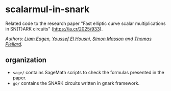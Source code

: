 # scalarmul-in-snark
Related code to the research paper "Fast elliptic curve scalar multiplications in SN(T)ARK circuits" (https://ia.cr/2025/933).

*Authors: [Liam Eagen](https://github.com/Liam-Eagen), [Youssef El Housni](https://github.com/yelhousni), [Simon Masson](https://github.com/simonmasson) and [Thomas Piellard](https://github.com/ThomasPiellard).*

## organization
- `sage/` contains SageMath scripts to check the formulas presented in the paper.
- `go/` contains the SNARK circuits written in gnark framework.
